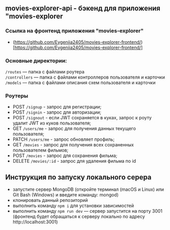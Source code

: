 ## movies-explorer-api - бэкенд для приложения "movies-explorer 

### Ссылка на фронтенд приложения "movies-explorer"
- (https://github.com/Evgeniia2405/movies-explorer-frontend/)[https://github.com/Evgeniia2405/movies-explorer-frontend/]

### Основные директории:

`/routes` — папка с файлами роутера  
`/controllers` — папка с файлами контроллеров пользователя и карточки   
`/models` — папка с файлами описания схем пользователя и карточки  
  
### Роутеры

- POST `/signup` - запрос для регистрации;
- POST `/signin` - запрос для авторизации;
- POST `/signout` - если JWT сохраняется в куках, запрос к роуту удалит JWT из куков пользователя;
- GET `/users/me` - запрос для получения данных текущего пользователя;
- PATCH `/users/me` - запрос обновляет профиль;
- GET `/movies` - запрос для получения всех сохраненных пользователем фильмов;
- POST `/movies` - запрос для сохранения фильма;
- DELETE `/movies/:id` - запрос для удаления фильма по id

## Инструкция по запуску локального серера
- запустите сервер MongoDB (откройте терминал (macOS и Linux) или Git Bash (Windows) и введите команду: mongod)
- клонировать данный репозиторий
- выполнить команду `npm i` для установки зависимостей
- выполнить команду `npm run dev` — сервер запустится на порту 3001 (фронтенд будет обращаться к серверу локально по адресу http://localhost:3001)


